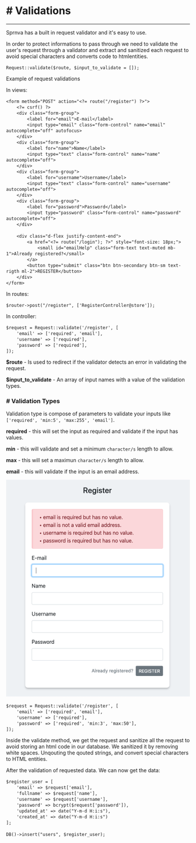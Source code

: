 # # Validations
---
Sprnva has a built in request validator and it's easy to use.

In order to protect informations to pass through we need to validate the user's request through a validator and extract and sanitized each request to avoid special characters and converts code to htmlentities.

```
Request::validate($route, $input_to_validate = []);
```

Example of request validations

In views:
```
<form method="POST" action="<?= route("/register") ?>">
    <?= csrf() ?>
    <div class="form-group">
        <label for="email">E-mail</label>
        <input type="email" class="form-control" name="email" autocomplete="off" autofocus>
    </div>
    <div class="form-group">
        <label for="name">Name</label>
        <input type="text" class="form-control" name="name" autocomplete="off">
    </div>
    <div class="form-group">
        <label for="username">Username</label>
        <input type="text" class="form-control" name="username" autocomplete="off">
    </div>
    <div class="form-group">
        <label for="password">Password</label>
        <input type="password" class="form-control" name="password" autocomplete="off">
    </div>

    <div class="d-flex justify-content-end">
        <a href="<?= route("/login"); ?>" style="font-size: 18px;">
            <small id="emailHelp" class="form-text text-muted mb-1">Already registered?</small>
        </a>
        <button type="submit" class="btn btn-secondary btn-sm text-rigth ml-2">REGISTER</button>
    </div>
</form>
```

In routes:
```
$router->post("/register", ['RegisterController@store']);
```

In controller:
```
$request = Request::validate('/register', [
    'email' => ['required', 'email'],
    'username' => ['required'],
    'password' => ['required'],
]);
```

**$route** - Is used to redirect if the validator detects an error in validating the request.

**$input_to_validate** - An array of input names with a value of the validation types.

### # Validation Types
Validation type is compose of parameters to validate your inputs like `['required', 'min:5', 'max:255', 'email']`.

**required** - this will set the input as required and validate if the input has values.

**min** - this will validate and set a minimum `character/s` length to allow.

**max** - this will set a maximun `character/s` length to allow.

**email** - this will validate if the input is an email address.

![alt text](public/storage/images/validation_type.png)

```
$request = Request::validate('/register', [
    'email' => ['required', 'email'],
    'username' => ['required'],
    'password' => ['required', 'min:3', 'max:50'],
]);
```
Inside the validate method, we get the request and sanitize all the request to avoid storing an html code in our database. We sanitized it by removing white spaces. Unqouting the qouted strings, and convert special characters to HTML entities.

After the validation of requested data. We can now get the data:

```
$register_user = [
    'email' => $request['email'],
    'fullname' => $request['name'],
    'username' => $request['username'],
    'password' => bcrypt($request['password']),
    'updated_at' => date("Y-m-d H:i:s"),
    'created_at' => date("Y-m-d H:i:s")
];

DB()->insert("users", $register_user);
```
